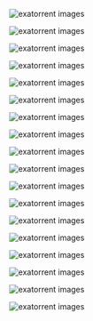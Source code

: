 <p align="center">
<img src="https://raw.githubusercontent.com/varbhat/assets/master/exatorrent/1.png" alt="exatorrent images"/>
</p>
<p align="center">
<img src="https://raw.githubusercontent.com/varbhat/assets/master/exatorrent/2.png" alt="exatorrent images"/>
</p>
<p align="center">
<img src="https://raw.githubusercontent.com/varbhat/assets/master/exatorrent/3.png" alt="exatorrent images"/>
</p>
<p align="center">
<img src="https://raw.githubusercontent.com/varbhat/assets/master/exatorrent/4.png" alt="exatorrent images"/>
</p>
<p align="center">
<img src="https://raw.githubusercontent.com/varbhat/assets/master/exatorrent/5.png" alt="exatorrent images"/>
</p>
<p align="center">
<img src="https://raw.githubusercontent.com/varbhat/assets/master/exatorrent/6.png" alt="exatorrent images"/>
</p>
<p align="center">
<img src="https://raw.githubusercontent.com/varbhat/assets/master/exatorrent/7.png" alt="exatorrent images"/>
</p>
<p align="center">
<img src="https://raw.githubusercontent.com/varbhat/assets/master/exatorrent/8.png" alt="exatorrent images"/>
</p>
<p align="center">
<img src="https://raw.githubusercontent.com/varbhat/assets/master/exatorrent/9.png" alt="exatorrent images"/>
</p>
<p align="center">
<img src="https://raw.githubusercontent.com/varbhat/assets/master/exatorrent/10.png" alt="exatorrent images"/>
</p>
<p align="center">
<img src="https://raw.githubusercontent.com/varbhat/assets/master/exatorrent/11.png" alt="exatorrent images"/>
</p>
<p align="center">
<img src="https://raw.githubusercontent.com/varbhat/assets/master/exatorrent/12.png" alt="exatorrent images"/>
</p>
<p align="center">
<img src="https://raw.githubusercontent.com/varbhat/assets/master/exatorrent/13.png" alt="exatorrent images"/>
</p>
<p align="center">
<img src="https://raw.githubusercontent.com/varbhat/assets/master/exatorrent/14.png" alt="exatorrent images"/>
</p>
<p align="center">
<img src="https://raw.githubusercontent.com/varbhat/assets/master/exatorrent/15.png" alt="exatorrent images"/>
</p>
<p align="center">
<img src="https://raw.githubusercontent.com/varbhat/assets/master/exatorrent/16.png" alt="exatorrent images"/>
</p>
<p align="center">
<img src="https://raw.githubusercontent.com/varbhat/assets/master/exatorrent/17.png" alt="exatorrent images"/>
</p>
<p align="center">
<img src="https://raw.githubusercontent.com/varbhat/assets/master/exatorrent/18.png" alt="exatorrent images"/>
</p>
